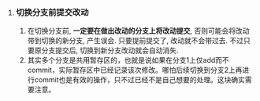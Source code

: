 1. ### 切换分支前提交改动  
    1. 在切换分支前, **一定要在做出改动的分支上将改动提交**, 否则可能会将改动带到切换的新分支, 产生误会. 只要提前提交了, 改动就不会带过去. 不过只要原分支提交后, 切换到新分支改动就会自动消失.  
    2. 其实多个分支是共用暂存区的，也就是说如果在分支1上仅add而不commit，实际暂存区中已经记录该次修改。哪怕后续切换到分支2上再进行commit也是有效的操作，只不过已经不是自己想要的处理。这块确实需要注意。